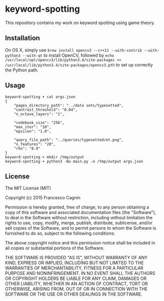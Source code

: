 # keyword-spotting
This repository contains my work on keyword spotting using game theory.


## Installation
On OS X, simply use `brew install opencv3 --c++11 --with-contrib --with-python3 --with-qt` to install OpenCV, followed by `echo /usr/local/opt/opencv3/lib/python3.4/site-packages >> /usr/local/lib/python3.4/site-packages/opencv3.pth` to set up correctly the Python path.


## Usage
```
keyword-spotting ➤ cat args.json
{
    "pages_directory_path": "../data sets/typesetted",
    "contrast_threshold": "0.04",
    "n_octave_layers": "1",

    "codebook_size": "256",
    "max_iter": "10",
    "epsilon": "1.0",

    "query_file_path": "../queries/typesetted/et.png",
    "n_features": "20",
    "rho": "0.9"
}
keyword-spotting ➤ mkdir /tmp/output
keyword-spotting ➤ python3 -Bu main.py -o /tmp/output args.json
```


## License
The MIT License (MIT)

Copyright (c) 2015 Francesco Cagnin

Permission is hereby granted, free of charge, to any person obtaining a copy
of this software and associated documentation files (the "Software"), to deal
in the Software without restriction, including without limitation the rights
to use, copy, modify, merge, publish, distribute, sublicense, and/or sell
copies of the Software, and to permit persons to whom the Software is
furnished to do so, subject to the following conditions:

The above copyright notice and this permission notice shall be included in all
copies or substantial portions of the Software.

THE SOFTWARE IS PROVIDED "AS IS", WITHOUT WARRANTY OF ANY KIND, EXPRESS OR
IMPLIED, INCLUDING BUT NOT LIMITED TO THE WARRANTIES OF MERCHANTABILITY,
FITNESS FOR A PARTICULAR PURPOSE AND NONINFRINGEMENT. IN NO EVENT SHALL THE
AUTHORS OR COPYRIGHT HOLDERS BE LIABLE FOR ANY CLAIM, DAMAGES OR OTHER
LIABILITY, WHETHER IN AN ACTION OF CONTRACT, TORT OR OTHERWISE, ARISING FROM,
OUT OF OR IN CONNECTION WITH THE SOFTWARE OR THE USE OR OTHER DEALINGS IN THE
SOFTWARE.
